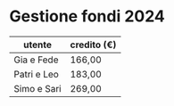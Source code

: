 # Gestione fondi 2024
| **utente** | **credito (€)** |
| --- | --- |
| Gia e Fede | 166,00 |
| Patri e Leo | 183,00 |
| Simo e Sari | 269,00 |
